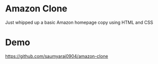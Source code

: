 # Amazon Clone 
Just whipped up a basic Amazon homepage copy using HTML and CSS

 # Demo
 https://github.com/saumyaraj0904/amazon-clone

